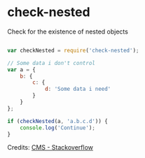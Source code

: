 check-nested
============

Check for the existence of nested objects

```js

var checkNested = require('check-nested');

// Some data i don't control
var a = {
    b: {
        c: {
            d: 'Some data i need'
        }
    }
};

if (checkNested(a, 'a.b.c.d')) {
    console.log('Continue');
}
```

Credits: [CMS - Stackoverflow](http://stackoverflow.com/questions/2631001/javascript-test-for-existence-of-nested-object-key)
